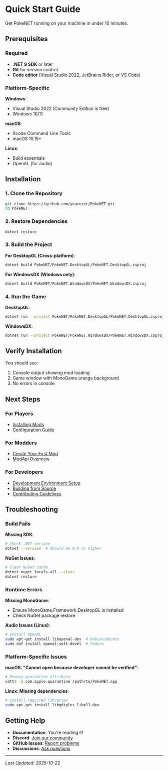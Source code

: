 # Quick Start Guide

Get PokeNET running on your machine in under 10 minutes.

## Prerequisites

### Required
- **.NET 9 SDK** or later
- **Git** for version control
- **Code editor** (Visual Studio 2022, JetBrains Rider, or VS Code)

### Platform-Specific

**Windows**:
- Visual Studio 2022 (Community Edition is free)
- Windows 10/11

**macOS**:
- Xcode Command Line Tools
- macOS 10.15+

**Linux**:
- Build essentials
- OpenAL (for audio)

## Installation

### 1. Clone the Repository

```bash
git clone https://github.com/youruser/PokeNET.git
cd PokeNET
```

### 2. Restore Dependencies

```bash
dotnet restore
```

### 3. Build the Project

**For DesktopGL (Cross-platform)**:
```bash
dotnet build PokeNET/PokeNET.DesktopGL/PokeNET.DesktopGL.csproj
```

**For WindowsDX (Windows only)**:
```bash
dotnet build PokeNET/PokeNET.WindowsDX/PokeNET.WindowsDX.csproj
```

### 4. Run the Game

**DesktopGL**:
```bash
dotnet run --project PokeNET/PokeNET.DesktopGL/PokeNET.DesktopGL.csproj
```

**WindowsDX**:
```bash
dotnet run --project PokeNET/PokeNET.WindowsDX/PokeNET.WindowsDX.csproj
```

## Verify Installation

You should see:
1. Console output showing mod loading
2. Game window with MonoGame orange background
3. No errors in console

## Next Steps

### For Players
- [Installing Mods](../modding/getting-started.md)
- [Configuration Guide](../configuration/system-overview.md)

### For Modders
- [Create Your First Mod](../modding/getting-started.md)
- [ModApi Overview](../api/modapi-overview.md)

### For Developers
- [Development Environment Setup](environment-setup.md)
- [Building from Source](building.md)
- [Contributing Guidelines](contributing.md)

## Troubleshooting

### Build Fails

**Missing SDK**:
```bash
# Check .NET version
dotnet --version  # Should be 9.0 or higher
```

**NuGet Issues**:
```bash
# Clear NuGet cache
dotnet nuget locals all --clear
dotnet restore
```

### Runtime Errors

**Missing MonoGame**:
- Ensure MonoGame.Framework.DesktopGL is installed
- Check NuGet package restore

**Audio Issues (Linux)**:
```bash
# Install OpenAL
sudo apt-get install libopenal-dev  # Debian/Ubuntu
sudo dnf install openal-soft-devel  # Fedora
```

### Platform-Specific Issues

**macOS: "Cannot open because developer cannot be verified"**:
```bash
# Remove quarantine attribute
xattr -d com.apple.quarantine /path/to/PokeNET.app
```

**Linux: Missing dependencies**:
```bash
# Install required libraries
sudo apt-get install libgdiplus libx11-dev
```

## Getting Help

- **Documentation**: You're reading it!
- **Discord**: [Join our community](https://discord.gg/yourserver)
- **GitHub Issues**: [Report problems](https://github.com/youruser/PokeNET/issues)
- **Discussions**: [Ask questions](https://github.com/youruser/PokeNET/discussions)

---

*Last Updated: 2025-10-22*
